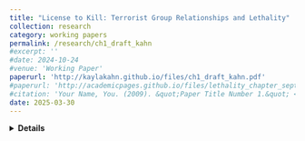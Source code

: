```yaml
---
title: "License to Kill: Terrorist Group Relationships and Lethality"
collection: research
category: working papers
permalink: /research/ch1_draft_kahn
#excerpt: ''
#date: 2024-10-24
#venue: 'Working Paper'
paperurl: 'http://kaylakahn.github.io/files/ch1_draft_kahn.pdf'
#paperurl: 'http://academicpages.github.io/files/lethality_chapter_sept24.pdf'
#citation: 'Your Name, You. (2009). &quot;Paper Title Number 1.&quot; <i>Journal 1</i>. 1(1).'
date: 2025-03-30
---
```


<details>
<summary><strong>Details</strong></summary>

**Abstract:**
 Existing literature in the terrorism field emphasizes the connection between terrorist group alliances, rivalries, and lethality. Building off of the extant literature, this study uses original data on alliances and rivalries in order to assess lethality while accounting for dependence between terrorist groups. I find little evidence that the count of alliances drives lethality. Instead, it is embeddedness of a group within the broader alliance network that leads to increased lethality. I also find support for the outbidding hypothesis.

**Other details:** Uses temporal network autocorrelation models 

</details>